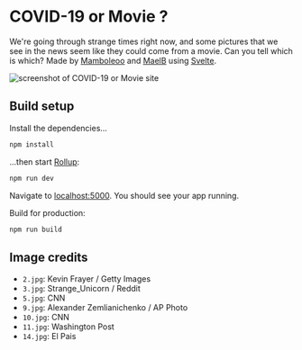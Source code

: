 # COVID-19 or Movie ?

We're going through strange times right now, and some pictures that we see in the news seem like they could come from a movie. Can you tell which is which?
Made by [Mamboleoo](https://twitter.com/Mamboleoo) and [MaelB](https://twitter.com/MaelB) using [Svelte](https://svelte.dev/).

![screenshot of COVID-19 or Movie site](https://covid19-or-movie.pizza/ "COVID-19 or Movie site")

## Build setup

Install the dependencies...

```bash
npm install
```

...then start [Rollup](https://rollupjs.org):

```bash
npm run dev
```

Navigate to [localhost:5000](http://localhost:5000). You should see your app running.

Build for production: 
```bash
npm run build
```

## Image credits
* `2.jpg`: Kevin Frayer / Getty Images
* `3.jpg`: Strange_Unicorn / Reddit
* `5.jpg`: CNN
* `9.jpg`: Alexander Zemlianichenko / AP Photo
* `10.jpg`: CNN
* `11.jpg`: Washington Post
* `14.jpg`: El Pais
